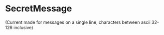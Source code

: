 # SecretMessage

(Current made for messages on a single line, characters between ascii 32-126 inclusive)